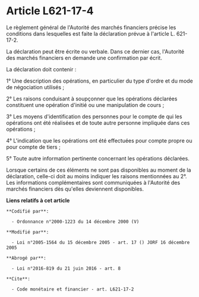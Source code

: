 # Article L621-17-4

Le règlement général de l'Autorité des marchés financiers précise les conditions dans lesquelles est faite la déclaration
prévue à l'article L. 621-17-2. 

La déclaration peut être écrite ou verbale. Dans ce dernier cas, l'Autorité des marchés financiers en demande une
confirmation par écrit. 

La déclaration doit contenir : 

1° Une description des opérations, en particulier du type d'ordre et du mode de négociation utilisés ; 

2° Les raisons conduisant à soupçonner que les opérations déclarées constituent une opération d'initié ou une manipulation de
cours ; 

3° Les moyens d'identification des personnes pour le compte de qui les opérations ont été réalisées et de toute autre
personne impliquée dans ces opérations ; 

4° L'indication que les opérations ont été effectuées pour compte propre ou pour compte de tiers ; 

5° Toute autre information pertinente concernant les opérations déclarées. 

Lorsque certains de ces éléments ne sont pas disponibles au moment de la déclaration, celle-ci doit au moins indiquer les
raisons mentionnées au 2°. Les informations complémentaires sont communiquées à l'Autorité des marchés financiers dès
qu'elles deviennent disponibles.

**Liens relatifs à cet article**

	**Codifié par**:

	  - Ordonnance n°2000-1223 du 14 décembre 2000 (V)

	**Modifié par**:

	  - Loi n°2005-1564 du 15 décembre 2005 - art. 17 () JORF 16 décembre 2005

	**Abrogé par**:

	  - Loi n°2016-819 du 21 juin 2016 - art. 8

	**Cite**:

	  - Code monétaire et financier - art. L621-17-2
